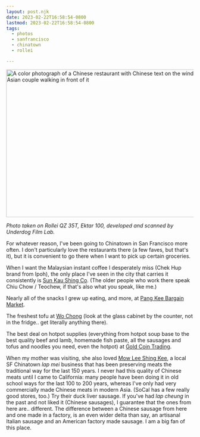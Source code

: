 ```yaml
---
layout: post.njk
date: 2023-02-22T16:58:54-0800
lastmod: 2023-02-22T16:58:54-0800
tags:
  - photos
  - sanfrancisco
  - chinatown
  - rollei

---
```

<img src="/photos/uploads/fc9cef070a.jpg" width="600" height="397" alt="A color photograph of a Chinese restaurant with Chinese text on the windows, and an Asian couple walking in front of it" />

*Photo taken on Rollei QZ 35T, Ektar 100, developed and scanned by Underdog Film Lab.*

For whatever reason, I've been going to Chinatown in San Francisco more often. I don't particularly love the restaurants there (a few faves, but that's it), but it is convenient to go there when I want to pick up certain groceries.

When I want the Malaysian instant coffee I desperately miss (Chek Hup brand from Ipoh), the only place I've seen in the city that carries it consistently is [Sun Kau Shing Co](https://goo.gl/maps/Re9BfLXLiCHDxFv17). (The older people who work there speak Chiu Chow / Teochew, if that's also what you speak, like me.)

Nearly all of the snacks I grew up eating, and more, at [Pang Kee Bargain Market](https://goo.gl/maps/LHHbQXaRCds1vFSp6).

The freshest tofu at [Wo Chong](https://goo.gl/maps/AXbBDRvHuwpRKdnd8) (look at the glass cabinet by the counter, not in the fridge.. get literally anything there).

The best deal on hotpot supplies (everything from hotpot soup base to the best quality beef and lamb, homemade fish paste, all the sausages and tofus and noodles you need, even the hotpot) at [Gold Coin Trading](https://goo.gl/maps/yt6zq8hVd6cHTuQD8).

When my mother was visiting, she also loved [Mow Lee Shing Kee](https://goo.gl/maps/hy3qU1GWvGwwA3j19), a local SF Chinatown *lap mei* business that has been preserving meats the traditional way for the last 150 years. I never had this quality of Chinese meats until I came to California: many people have been doing it in old school ways for the last 100 to 200 years, whereas I've only had very commercially made Chinese meats in modern Asia. (SoCal has a few really good stores, too.) Try their duck liver sausage. If you've had *lap cheung* in the past and not liked it (Chinese sausages), I guarantee that the ones from here are.. different. The difference between a Chinese sausage from here and one made in a factory, is an even wider delta than say, an artisanal Italian sausage and an American factory made sausage. I am a big fan of this place.
